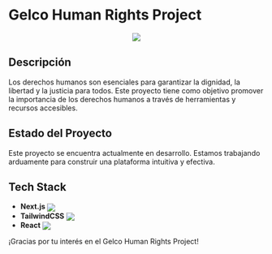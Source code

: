 # Gelco Human Rights Project

<div align="center">
  <img src="https://i.imgur.com/j639j75.gif">
</div>

## Descripción
Los derechos humanos son esenciales para garantizar la dignidad, la libertad y la justicia para todos. Este proyecto tiene como objetivo promover la importancia de los derechos humanos a través de herramientas y recursos accesibles.

## Estado del Proyecto
Este proyecto se encuentra actualmente en desarrollo. Estamos trabajando arduamente para construir una plataforma intuitiva y efectiva.

## Tech Stack
- **Next.js** <img align="center" src="https://skillicons.dev/icons?i=nextjs"/>
- **TailwindCSS** <img align="center" src="https://skillicons.dev/icons?i=tailwind"/>
- **React** <img align="center" src="https://skillicons.dev/icons?i=react"/>

¡Gracias por tu interés en el Gelco Human Rights Project!
